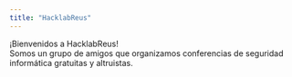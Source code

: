 ```yaml
---
title: "HacklabReus"
---
```


¡Bienvenidos a HacklabReus!  
Somos un grupo de amigos que organizamos conferencias de seguridad informática gratuitas y altruistas.
